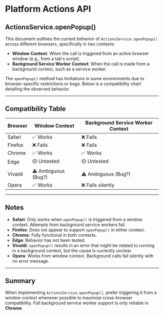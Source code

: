 # Platform Actions API

## ActionsService.openPopup()

This document outlines the current behavior of `ActionsService.openPopup()` across different browsers, specifically in two contexts:

- **Window Context**: When the call is triggered from an active browser window (e.g., from a tab's script).
- **Background Service Worker Context**: When the call is made from a background context, such as a service worker.

The `openPopup()` method has limitations in some environments due to browser-specific restrictions or bugs. Below is a compatibility chart detailing the observed behavior.

---

## Compatibility Table

| Browser | Window Context      | Background Service Worker Context |
| ------- | ------------------- | --------------------------------- |
| Safari  | ✅ Works            | ❌ Fails                          |
| Firefox | ❌ Fails            | ❌ Fails                          |
| Chrome  | ✅ Works            | ✅ Works                          |
| Edge    | 🟡 Untested         | 🟡 Untested                       |
| Vivaldi | ⚠️ Ambiguous (Bug?) | ⚠️ Ambiguous (Bug?)               |
| Opera   | ✅ Works            | ❌ Fails silently                 |

---

## Notes

- **Safari**: Only works when `openPopup()` is triggered from a window context. Attempts from background service workers fail.
- **Firefox**: Does not appear to support `openPopup()` in either context.
- **Chrome**: Fully functional in both contexts.
- **Edge**: Behavior has not been tested.
- **Vivaldi**: `openPopup()` results in an error that _might_ be related to running in a background context, but the cause is currently unclear.
- **Opera**: Works from window context. Background calls fail silently with no error message.

---

## Summary

When implementing `ActionsService.openPopup()`, prefer triggering it from a window context whenever possible to maximize cross-browser compatibility. Full background service worker support is only reliable in **Chrome**.
